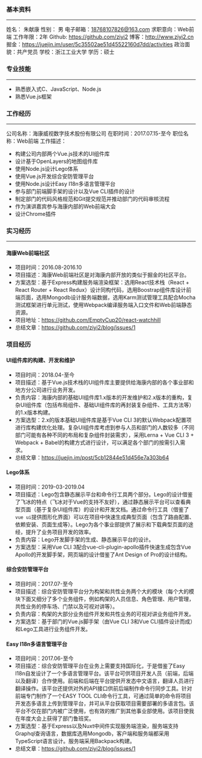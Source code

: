 ### 基本资料
 ---

姓名： 朱献康
性别： 男
电子邮箱：18768107826@163.com
求职意向：Web前端
工作年限：2年
Github:  https://github.com/ziyi2
博客：http://www.ziyi2.cn
掘金：https://juejin.im/user/5c35502ae51d45522160d7dd/activities
政治面貌：共产党员
学校：浙江工业大学
学历：硕士


### 专业技能

---

- 熟悉嵌入式C、JavaScript、Node.js
- 熟悉Vue.js框架

### 工作经历
---

公司名称：海康威视数字技术股份有限公司
在职时间：2017.07.15-至今
职位名称：Web前端
工作描述：

- 构建公司内部两个Vue.js技术的UI组件库
- 设计基于OpenLayers的地图组件库
- 使用Node.js设计Lego体系
- 使用Vue.js开发综合安防管理平台
- 使用Node.js设计Easy I18n多语言管理平台
- 参与部门前端脚手架的设计以及Vue CLI插件的设计
- 制定部门的代码风格规范和Git提交规范并推动部门的代码审核流程
- 作为演讲嘉宾参与海康内部的Web前端大会
- 设计Chrome插件


### 实习经历

---

#### 海康Web前端社区

- 项目时间：2016.08-2016.10
- 项目描述：海康Web前端社区是对海康内部开放的类似于掘金的社区平台。
- 方案选型：基于Express构建服务端渲染框架：选用React技术栈（React + React Router + React Redux）设计同构代码，选用Boostrap组件库设计前端页面，选用Mongodb设计服务端数据，选用Karm测试管理工具配合Mocha测试框架进行单元测试，使用Webpack编译服务端入口文件和Web前端静态资源。
- 项目地址：https://github.com/EmptyCup20/react-watchhill
- 总结文章：https://github.com/ziyi2/blog/issues/1



### 项目经历

#### UI组件库的构建、开发和维护

- 项目时间：2018.04-至今
- 项目描述：基于Vue.js技术栈的UI组件库主要提供给海康内部的各个事业部和地方分公司进行业务开发。
- 负责内容：海康内部的基础UI组件库1.x版本的开发维护和2.x版本的重构，复杂UI组件库（包括布局组件、基础UI组件库的再封装复杂组件、工具方法等）的1.x版本构建。
- 方案选型：2.x的版本基础UI组件库是基于Vue CLI 3的默认Webpack配置项进行库构建优化处理。复杂UI组件库考虑到参与人员和部门的人数较多（不同部门可能有各种不同的布局和复杂组件封装需求），采用Lerna + Vue CLI 3 + Webpack + Babel的构建方式进行设计，可以满足各个部门的按需引入需求。
- 总结文章：https://juejin.im/post/5cb12844e51d456e7a303b64


#### Lego体系

- 项目时间：2019-03-2019.04
- 项目描述：Lego包含静态展示平台和命令行工具两个部分。Lego的设计借鉴了飞冰的特点（飞冰对于Vue的支持不友好），通过静态展示平台可以查看典型页面（基于复杂UI组件库）的设计和开发文档。通过命令行工具（借鉴了`vue ui`提供图形化界面）可以在项目中快速生成典型页面（包含了路由配置、依赖安装、页面生成等）。Lego为各个事业部提供了展示和下载典型页面的途经，提升了业务项目开发的效率。
- 负责内容：Lego开发脚手架的生成、静态展示平台的设计。
- 方案选型：采用Vue CLI 3配合vue-cli-plugin-apollo插件快速生成包含Vue Apollo的开发脚手架，网页端的设计借鉴了Ant Design of Pro的设计结构。



#### 综合安防管理平台

- 项目时间：2017.07-至今
- 项目描述：综合安防管理平台分为构架和共性业务两个大的模块（每个大的模块下面又细分了多个业务组件，例如构架的人员信息、角色管理、用户管理，共性业务的停车场、门禁以及可视对讲等）。
- 负责内容：构架的大部分业务组件开发和共性业务的可视对讲业务组件开发。
- 方案选型：基于部门的Vue.js脚手架（由Vue CLI 3和Vue CLI插件设计而成）和Lego工具进行业务组件开发。


#### Easy I18n多语言管理平台

- 项目时间：2017.06-至今
- 项目描述：综合安防管理平台在业务上需要支持国际化，于是借鉴了Easy I18n自发设计了一个多语言管理平台。该平台可供项目开发人员（前端，后端以及翻译）合作使用。前端和后端在平台提供开发态中文语言，翻译人员进行翻译操作。该平台还提供对外的API接口供前后端制作命令行同步工具。针对前端专门制作了一个EASY TOOL CLI命令行工具，可通过简单的命令将项目开发态多语言上传到管理平台，并可从平台获取项目需要部署的多语言包。该平台不仅在部门内被广泛使用，也有效的推广到其他事业部使用。该项目使我在年度大会上获得了部门鲁班奖。
- 方案选型：基于Express以及Nuxt中间件实现服务端渲染，服务端支持Graphql查询语言，数据库选用Mongodb，客户端和服务端都采用TypeScript语言设计。服务端采用Backpack构建。
- 总结文章：https://github.com/ziyi2/blog/issues/1



















  


